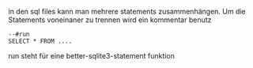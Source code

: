 in den sql files kann man mehrere statements zusammenhängen.
Um die Statements voneinaner zu trennen wird ein kommentar benutz 
```
--#run
SELECT * FROM ....
``` 
run steht für eine better-sqlite3-statement funktion